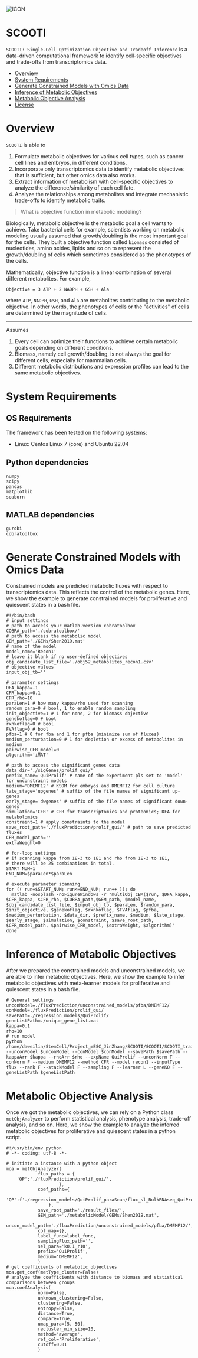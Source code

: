 ![ICON](./icon.png)
# SCOOTI
`SCOOTI: Single-Cell Optimization Objective and Tradeoff Inference` is a data-driven computational framework to identify cell-specific objectives and trade-offs from transcriptomics data.

- [Overview](#overview)
- [System Requirements](#system-requirements)
- [Generate Constrained Models with Omics Data](#generate-constrained-models-with-omics-data)
- [Inference of Metabolic Objectives](#identify-metabolic-objectives)
- [Metabolic Objective Analysis](#metabolic-objective-analysis)
- [License](#license)

# Overview
`SCOOTI` is able to
1. Formulate metabolic objectives for various cell types, such as cancer cell lines and embryos, in different conditions.
2. Incorporate only transcriptomics data to identify metabolic objectives that is sufficient, but other omics data also works.
3. Extract information of metabolism with cell-specific objectives to analyze the difference/similarity of each cell fate.
4. Analyze the relationships among metabolites and integrate mechanistic trade-offs to identify metabolic traits.

> What is objective function in metabolic modeling?

Biologically, metabolic objective is the metabolic goal a cell wants to achieve. Take bacterial cells for example, scientists working on metabolic modeling usually assumed that growth/doubling is the most important goal for the cells. They built a objective function called `biomass` consisted of nucleotides, amino acides, lipids and so on to represent the growth/doubling of cells which sometimes considered as the phenotypes of the cells.

Mathematically, objective function is a linear combination of several different metabolites. For example,
```
Objective = 3 ATP + 2 NADPH + GSH + Ala
```
where `ATP`, `NADPH`, `GSH`, and `Ala` are metabolites contributing to the metabolic objective. In other words, the phenotypes of cells or the "activities" of cells are determined by the magnitude of cells.

---

Assumes
1. Every cell can optimize their functions to achieve certain metabolic goals depending on different conditions.
2. Biomass, namely cell growth/doubling, is not always the goal for different cells, especially for mammalian cells.
3. Different metabolic distributions and expression profiles can lead to the same metabolic objectives.

# System Requirements

## OS Requirements

The framework has been tested on the following systems:

- Linux: Centos Linux 7 (core) and Ubuntu 22.04

## Python dependencies
```
numpy
scipy
pandas
matplotlib
seaborn
```

## MATLAB dependencies
```
gurobi
cobratoolbox
```

# Generate Constrained Models with Omics Data
Constrained models are predicted metabolic fluxes with respect to transcriptomics data. This reflects the control of the metabolic genes. Here, we show the example to generate constrained models for proliferative and quiescent states in a bash file.
```
#!/bin/bash
# input settings
# path to access your matlab-version cobratoolbox
COBRA_path='./cobratoolbox/'
# path to access the metabolic model
GEM_path='./GEMs/Shen2019.mat'
# name of the model
model_name='Recon1'
# leave it blank if no user-defined objectives
obj_candidate_list_file='./obj52_metabolites_recon1.csv'
# objective values
input_obj_tb=''

# parameter settings
DFA_kappa=-1
CFR_kappa=0.1
CFR_rho=10
paraLen=1 # how many kappa/rho used for scanning
random_para=0 # bool, 1 to enable random sampling
init_objective=1 # 1 for none, 2 for biomass objective
genekoflag=0 # bool
rxnkoflag=0 # bool
FVAflag=0 # bool
pfba=1 # 0 for fba and 1 for pfba (minimize sum of fluxes)
medium_perturbation=0 # 1 for depletion or excess of metabolites in medium
pairwise_CFR_model=0
algorithm='iMAT'

# path to access the significant genes data
data_dir='./sigGenes/prolif_qui/'
prefix_name='QuiProlif' # name of the experiment pls set to 'model' for unconstraint models
medium='DMEMF12' # KSOM for embryos and DMEMF12 for cell culture
late_stage='upgenes' # suffix of the file names of significant up-genes
early_stage='dwgenes' # suffix of the file names of significant down-genes
simulation='CFR' # CFR for transcriptomics and proteomics; DFA for metabolomics
constraint=1 # apply constraints to the model
save_root_path='./fluxPrediction/prolif_qui/' # path to save predicted fluxes
CFR_model_path=''
extraWeight=0

# for-loop settings
# if scanning kappa from 1E-3 to 1E1 and rho from 1E-3 to 1E1,
# there will be 25 combinations in total. 
START_NUM=1
END_NUM=$paraLen*$paraLen

# execute parameter scanning
for (( run=$START_NUM; run<=END_NUM; run++ )); do
  matlab -nosplash -noFigureWindows -r "multiObj_CBM($run, $DFA_kappa, $CFR_kappa, $CFR_rho, $COBRA_path,$GEM_path, $model_name, $obj_candidate_list_file, $input_obj_tb, $paraLen, $random_para, $init_objective, $genekoflag, $rxnkoflag, $FVAflag, $pfba, $medium_perturbation, $data_dir, $prefix_name, $medium, $late_stage, $early_stage, $simulation, $constraint, $save_root_path, $CFR_model_path, $pairwise_CFR_model, $extraWeight, $algorithm)"
done
```

# Inference of Metabolic Objectives
After we prepared the constrained models and unconstrained models, we are able to infer metabolic objectives. Here, we show the example to infer metabolic objectives with meta-learner models for proliferative and quiescent states in a bash file.
```
# General settings
unconModel=./fluxPrediction/unconstrained_models/pfba/DMEMF12/
conModel=./fluxPrediction/prolif_qui/
savePath=./regression_models/QuiProlif/
geneListPath=./unique_gene_list.mat
kappa=0.1
rho=10
# run model
python /home/daweilin/StemCell/Project_mESC_JinZhang/SCOOTI/SCOOTI/SCOOTI_trainer.py --unconModel $unconModel --conModel $conModel --savePath $savePath --kappaArr $kappa --rhoArr $rho --expName QuiProlif --unconNorm T --conNorm F --medium DMEMF12 --method CFR --model recon1 --inputType flux --rank F --stackModel F --sampling F --learner L --geneKO F --geneListPath $geneListPath
```

# Metabolic Objective Analysis
Once we got the metabolic objectives, we can rely on a Python class `metObjAnalyzer` to perform statistical analysis, phenotype analysis, trade-off analysis, and so on. Here, we show the example to analyze the inferred metabolic objectives for proliferative and quiescent states in a python script.

```
#!/usr/bin/env python
# -*- coding: utf-8 -*-

# initiate a instance with a python object
moa = metObjAnalyzer(
            flux_paths = {
    'QP':'./fluxPrediction/prolif_qui/',
                    },
            coef_paths={
    'QP':f'./regression_models/QuiProlif_paraScan/flux_sl_BulkRNAseq_QuiProlif_input_norm_outcome_nonorm_k0.1_r10.csv',
                },
            save_root_path='./result_files/',
            GEM_path='./metabolicModel/GEMs/Shen2019.mat',
            uncon_model_path='./fluxPrediction/unconstrained_models/pfba/DMEMF12/',
            col_map={},
            label_func=label_func,
            samplingFlux_path='',
            sel_para='k0.1_r10',
            prefix='QuiProlif',
            medium='DMEMF12',
            )
# get coefficients of metabolic objectives
moa.get_coef(metType_cluster=False)
# analyze the coefficients with distance to biomass and statistical comparisons between groups
moa.coefAnalysis(
            norm=False,
            unknown_clustering=False,
            clustering=False,
            entropy=False,
            distance=True,
            compare=True,
            umap_para=[5, 50],
            recluster_min_size=10,
            method='average',
            ref_col='Proliferative',
            cutoff=0.01
            )
```







